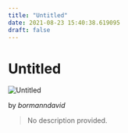 ```yaml
---
title: "Untitled"
date: 2021-08-23 15:40:38.619095
draft: false
---
```


# Untitled

![Untitled](../images/5fb3df1e-0452-11ec-8615-1e00f30e0089.png)

by *bormanndavid*



> No description provided.